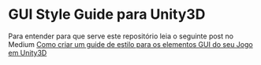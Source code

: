 # GUI Style Guide para Unity3D

Para entender para que serve este repositório leia o seguinte post no Medium [Como criar um guide de estilo para os elementos GUI do seu Jogo em Unity3D](http://bit.ly/391q8TB)